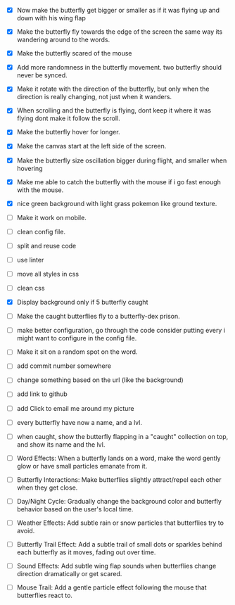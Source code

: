 - [x] Now make the butterfly get bigger or smaller as if it was flying up and down with his wing flap

- [x] Make the butterfly fly towards the edge of the screen the same way its wandering around to the words.

- [x] Make the butterfly scared of the mouse

- [x] Add more randomness in the butterfly movement. two butterfly should never be synced.

- [x] Make it rotate with the direction of the butterfly, but only when the direction is really changing, not just when it wanders. 

- [x] When scrolling and the butterfly is flying, dont keep it where it was flying dont make it follow the scroll.

- [x] Make the butterfly hover for longer.

- [x] Make the canvas start at the left side of the screen.

- [x] Make the butterfly size oscillation bigger during flight, and smaller when hovering

- [x] Make me able to catch the butterfly with the mouse if i go fast enough with the mouse. 

- [x] nice green background with light grass pokemon like ground texture.

- [ ] Make it work on mobile.

- [ ] clean config file.

- [ ] split and reuse code

- [ ] use linter

- [ ] move all styles in css

- [ ] clean css

- [x] Display background only if 5 butterfly caught

- [ ] Make the caught butterflies fly to a butterfly-dex prison.

- [ ] make better configuration, go through the code consider putting every i might want to configure in the config file.

- [ ] Make it sit on a random spot on the word.

- [ ] add commit number somewhere

- [ ] change something based on the url (like the background)

- [ ] add link to github

- [ ] add Click to email me around my picture

- [ ] every butterfly have now a name, and a lvl.

- [ ] when caught, show the butterfly flapping in a "caught" collection on top, and show its name and the lvl.

- [ ] Word Effects: When a butterfly lands on a word, make the word gently glow or have small particles emanate from it.

- [ ] Butterfly Interactions: Make butterflies slightly attract/repel each other when they get close.

- [ ] Day/Night Cycle: Gradually change the background color and butterfly behavior based on the user's local time.

- [ ] Weather Effects: Add subtle rain or snow particles that butterflies try to avoid.

- [ ] Butterfly Trail Effect: Add a subtle trail of small dots or sparkles behind each butterfly as it moves, fading out over time.

- [ ] Sound Effects: Add subtle wing flap sounds when butterflies change direction dramatically or get scared.

- [ ] Mouse Trail: Add a gentle particle effect following the mouse that butterflies react to.
